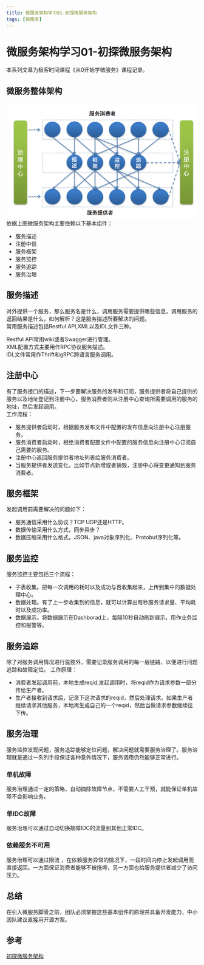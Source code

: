 ```yaml
---
title: 微服务架构学习01-初探微服务架构
tags: [微服务]
---
```

# 微服务架构学习01-初探微服务架构
本系列文章为极客时间课程《从0开始学微服务》课程记录。
## 微服务整体架构
![断路器视图](/images/wfwjg01_ztjg.png)<br/>
依据上图微服务架构主要依赖以下基本组件：
- 服务描述
- 注册中信
- 服务框架
- 服务监控
- 服务追踪
- 服务治理
## 服务描述
对外提供一个服务，那么服务名是什么，调用服务需要提供哪些信息，调用服务的返回结果是什么，如何解析？这是服务描述所要解决的问题。   
常用服务描述包括Restful API,XML以及IDL文件三种。  

Restful API常用wiki或者Swagger进行管理。   
XML配置方式主要用作RPC协议服务描述。  
IDL文件常用作Thrift和gRPC跨语言服务调用。   


## 注册中心
有了服务接口的描述，下一步要解决服务的发布和订阅，服务提供者将自己提供的服务以及地址登记到注册中心，服务消费者则从注册中心查询所需要调用的服务的地址，然后发起调用。   
工作流程：
- 服务提供者启动时，根据服务发布文件中配置的发布信息向注册中心注册服务。
- 服务消费者启动时，根绝消费者配置文件中配置的服务信息向注册中心订阅自己需要的服务。
- 注册中心返回服务提供者地址列表给服务消费者。
- 当服务提供者发送变化，比如节点新增或者销毁，注册中心将变更通知到服务消费者。

## 服务框架
发起调用前需要解决的问题如下：
- 服务通信采用什么协议？TCP UDP还是HTTP。
- 数据传输采用什么方式，同步异步？
- 数据压缩采用什么格式，JSON、java对象序列化、Protobuf序列化等。

## 服务监控
服务监控主要包括三个流程：
- 子表收集。把每一次调用的耗时以及成功与否收集起来，上传到集中的数据处理中心。
- 数据处理。有了上一步收集到的信息，就可以计算出每秒服务请求量、平均耗时以及成功率。
- 数据展示。将数据展示在Dashborad上，每隔10秒自动刷新展示，用作业务监控和报警等。


## 服务追踪
除了对服务调用情况进行监控外，需要记录服务调用的每一层链路，以便进行问题追踪和故障定位。
工作原理：
- 消费者发起调用前，本地生成reqid,发起调用时，将reqid作为请求参数一部分传给生产者。
- 生产者接收到请求后，记录下这次请求的reqid，然后处理请求。如果生产者继续请求其他服务，本地再生成自己的一个reqid，然后当做请求参数继续往下传。   

## 服务治理
服务监控发现问题，服务追踪能够定位问题，解决问题就需要服务治理了。服务治理就是通过一系列手段保证各种意外情况下，服务调用仍然能够正常进行。
### 单机故障
服务治理通过一定的策略，自动摘除故障节点，不需要人工干预，就能保证单机故障不会影响业务。
### 单IDC故障
服务治理可以通过自动切换故障IDC的流量到其他正常IDC。
### 依赖服务不可用
服务治理可以通过限流 ，在依赖服务异常的情况下，一段时间内停止发起调用而直接返回。一方面保证消费者能够不被拖垮，另一方面也给服务提供者减少了访问压力。
 
## 总结
在引入微服务脚骨之前，团队必须掌握这些基本组件的原理并具备开发能力，中小团队建议直接用开源方案。




## 参考
[ 初探微服务架构](https://time.geekbang.org/column/article/14222)
















































































































